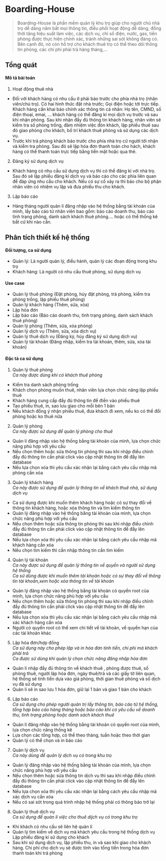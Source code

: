 # Boarding-House
>Boarding-House là phần mềm quản lý khu trọ giúp cho người chủ nhà trọ dễ dàng nắm bắt mọi thông tin, điều phối hoạt động dễ dàng, đồng thời tăng hiệu suất làm việc, các dịch vụ, chỉ số điện, nước, gas, tiền phòng được thực hiện chính xác, tránh những sai sót không đáng có. Bên cạnh đó, nó còn hỗ trợ cho khách thuê trọ có thể theo dõi thông tin phòng, các chí phí phải trả hàng tháng,...
## Tổng quát
#### Mô tả bài toán
1. Hoạt động thuê nhà
- Đối với khách hàng có nhu cầu ở phải báo trước cho phía nhà trọ (nhân viên/chủ trọ). Có hai hình thức đặt nhà trước; Gọi điện hoặc tới trực tiếp. Khách hàng cần khai báo chính xác thông tin cá nhân: Họ tên, CMND, số điện thoại, emai, ... khách hàng có thể đăng kí mọi dịch vụ trước và sau khi nhận phòng. Sau khi nhận đầy đủ thông tin khách hàng, nhân viên sẽ kiểm tra số phòng trống, đảm nhiệm việc đón khách, lập phiếu thuê sau đó giao phòng cho khách, bố trí khách thuê phòng và sử dụng các dịch vụ.
- Trước khi trả phòng khách báo trước cho phía nhà trọ cử người tới nhận và kiểm tra phòng. Sau đó sẽ lập hóa đơn thanh toán cho hách, khách hàng có thể thanh toán trực tiếp bằng tiền mặt hoặc qua thẻ.
2. Đăng ký sử dụng dịch vụ
- Khách hàng có nhu cầu sử dụng dịch vụ thì có thể đăng kí với nhà trọ. Sau đó sẽ lập phiếu đăng kí dịch vụ và báo cáo cho các phía liên quan để đáp ứng nhu cầu cho khách. Nếu có sự cố xảy ra thì báo cho bộ phận nhân viên có nhiệm vụ lập và đưa phiếu thu cho khách.
3. Lập báo cáo
- Hàng tháng người quản lí đăng nhập vào hệ thống bằng tài khoản của mình, lấy báo cáo từ nhân viên bao gồm: báo cáo doanh thu, báo cáo tình trạng phòng, danh sách khách thuê phòng.... hoặc có thể thống kê bất cứ khi nào cần.
## Phân tích thiết kế hệ thống
#### Đối tượng, ca sử dụng
- Quản lý: Là người quản lý, điều hành, quản lý các đoạn động trong khu trọ
- Khách hàng: Là người có nhu cầu thuê phòng, sử dụng dịch vụ
#### Use case
- Quản lý thuê phòng (Đặt phòng, hủy đặt phòng, trả phòng, kiểm tra phòng trống, lập phiếu thuê phòng)
- Quản lý khách hàng (Thêm, sửa, xóa)
- Lập hóa đơn
- Lập báo cáo (Báo cáo doanh thu, tình trạng phòng, danh sách khách thuê phòng)
- Quản lý phòng (Thêm, sửa, xóa phòng)
- Quản lý dịch vụ (Thêm, sửa, xóa dịch vụ)
- Quản lý thuê dịch vụ (Đăng ký, hủy đăng ký sử dụng dịch vụ)
- Quản lý tài khoản (Đăng nhập, kiểm tra tài khoản, thêm, sửa, xóa tài khoản)
#### Đặc tả ca sử dụng
1. Quản lý thuê phòng   
*Ca này được dùng khi có khách thuê phòng*
- Kiểm tra danh sách phòng  trống
- Khách chọn phòng muốn thuê, nhân viên lựa chọn chức năng lập phiếu thuê
- Khách hàng cung cấp đầy đủ thông tin để điền vào phiếu thuê
- Tạo phiếu thuê, in, sao lưu giao cho mỗi bên 1 bản
- Nếu khách đồng ý nhận phiếu thuê, đưa khách đi xem, nếu ko có thể đổi phòng hoặc ko thuê nữa
2. Quản lý phòng    
*Ca này được sử dụng để quản lý phòng cho thuê*
- Quản lí đăng nhập vào hệ thống bằng tài khoản của mình, lựa chọn chức năng phù hợp với yêu cầu
- Nếu chọn thêm hoặc sửa thông tin phòng thì sau khi nhập điều chỉnh đầy đủ thông tin cần phải click vào cập nhật thông tin để đẩy lên database
- Nếu lựa chọn xóa thì yêu cầu xác nhận lại bằng cách yêu cầu nhập mã phòng cần xóa
3. Quản lý khách hàng   
*Ca này được sử dụng để quản lý thông tin về khách thuê nhà, sử dụng dịch vụ*
- Ca sử dụng được khi muốn thêm khách hàng hoặc có sự thay đổi về thông tin khách hàng, hoặc xóa thông tin và tìm kiếm thông tin
- Quản lý đăng nhập vào hệ thống bằng tài khoản của mình, lựa chọn chức năng phù hợp với yêu cầu
- Nếu chọn thêm hoặc sửa thông tin phòng thì sau khi nhập điều chỉnh đầy đủ thông tin cần phải click vào cập nhật thông tin để đẩy lên database
- Nếu lựa chọn xóa thì yêu cầu xác nhận lại bằng cách yêu cầu nhập mã khách hàng cần xóa
- Nếu chọn tìm kiếm thì cần nhập thông tin cần tìm kiếm
4. Quản lý tài khoản    
*Ca này được sử dụng để quản lý thông tin về quyền và người sử dụng hệ thống    
Ca sử dùng được khi muốn thêm tài khoản hoặc có sự thay đổi về thông tin tài khoản,xem hoặc xóa thông tin về tài khoản*
- Quản lý đăng nhập vào hệ thống bằng tài khoản có quyền root của mình, lựa chọn chức năng phù hợp với yêu cầu
- Nếu chọn thêm hoặc sửa thông tin phòng thì sau khi nhập điều chỉnh đầy đủ thông tin cần phải click vào cập nhật thông tin để đẩy lên database
- Nếu lựa chọn xóa thì yêu cầu xác nhận lại bằng cách yêu cầu nhập mã xác khách hàng cần xóa
- Người có quyền root có thể xem chi tiết về tài khoản, về quyền hạn của các tài khoản khác
5. Lập hóa đơn/hợp đồng   
*Ca sử dụng này cho phép lập và in hóa đơn tính tiền, chi phí mà khách phải trả   
Ca được sử dùng khi quản lý chọn chức năng đăng nhập hóa đơn*
- Quản lí nhập đầy đủ thông tin về khách thuê , phòng được thuê, số phòng thuê, người lập hóa đơn, ngày thuê/trả và các giấy tờ liên  quan, hệ thống sẽ tính tiền dựa vào giá phòng, thời gian thuê phòng và số dịch vụ đã sử dụng
- Quản lí sẽ in sao lưu 1 hóa đơn, giữ lại 1 bản và giao 1 bản cho khách
6. Lập báo cáo    
*Ca sử dụng cho phép người quản trị lấy thông tin, báo cáo từ hệ thống, tổng hợp báo cáo hàng tháng hoặc báo cáo khi có yêu cầu về doanh thu, tình trạng phòng hoặc danh sách khách thuê*
- Quản lí đăng nhập vào hệ thống bằng tài khoản có quyền root của mình, lựa chọn chức năng thống kê
- Lựa chọn các tổng hợp, có thể theo tháng, tuần hoặc theo thời gian
- Quản lý có thể chọn và in báo cáo
7. Quản lý dịch vụ    
*Ca này dùng để quản lý dịch vụ có trong khu trọ*
- Quản lý đăng nhập vào hệ thống bằng tài khoản của mình, lựa chọn chức năng phù hợp với yêu cầu
- Nếu chọn thêm hoặc sửa thông tin dịch vụ thì sau khi nhập điều chỉnh đầy đủ thông tin cần phải click vào cập nhật thông tin để đẩy lên database
- Nếu lựa chọn xóa thì yêu cầu xác nhận lại bằng cách yêu cầu nhập mã xác dịch vụ cần xóa
- Nếu có sai sót trong quá trình nhập hệ thống phải có thông báo trở lại
8. Quản lý thuê dịch vụ   
*Ca sử dụng để quản lí việc cho thuê dijch vụ có trong khu trọ*
- Khi khách có nhu cầu sẽ liên hệ quản lí
- Quản lý tìm kiếm về dịch vụ mà khách yêu cầu trong hệ thống dịch vụ
	Lập phiếu đăng kí sử dụng cho khách
- Sau khi sử dụng dịch vụ, lập phiếu thu, in và sao khi giao cho khách hàng. Chi phí cho dịch vụ sẽ được tính vào tổng tiền trong hóa đơn thanh toán khi trả phòng
